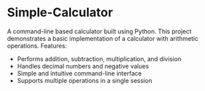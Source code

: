 # Simple-Calculator
A command-line based calculator built using Python. This project demonstrates a basic implementation of a calculator with arithmetic operations.
Features:
- Performs addition, subtraction, multiplication, and division
- Handles decimal numbers and negative values
- Simple and intuitive command-line interface
- Supports multiple operations in a single session

